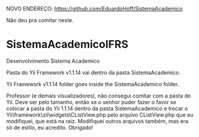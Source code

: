 NOVO ENDEREÇO: https://github.com/EduardoHoff/SistemaAcademico

Não deu pra comitar neste.


SistemaAcademicoIFRS
====================

Desenvolvimento Sistema Academico

Pasta do Yii Framework v1.1.14 vai dentro da pasta SistemaAcademico.

Yii Framework v1.1.14 folder goes inside the SistemaAcademico folder.

Professor (e demais visualizadores), não consegui comitar com a pasta do Yii. Deve ser pelo tamanho, então se o senhor puder fazer o favor se colocar a pasta do Yii 1.1.14 dentro da pasta SistemaAcademico e trocar o Yii\framework\zii\widgets\CListView.php pelo arquivo CListView.php que eu modifiquei, que está na raiz. Modifiquei outros arquivos também, mas era só de estilo, eu acredito. Obrigado!
